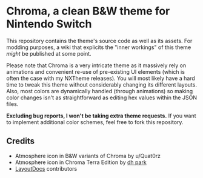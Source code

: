 # Chroma, a clean B&W theme for Nintendo Switch

This repository contains the theme's source code as well as its assets. For modding purposes, a wiki that explicits the "inner workings" of this theme *might* be published at some point.

Please note that Chroma is a very intricate theme as it massively rely on animations and convenient re-use of pre-existing UI elements (which is often the case with my NXTheme releases). You will most likely have a hard time to tweak this theme without considerably changing its different layouts. Also, most colors are dynamically handled (through animations) so making color changes isn't as straightforward as editing hex values within the JSON files.

**Excluding bug reports, I won't be taking extra theme requests.** If you want to implement additional color schemes, feel free to fork this repository.

## Credits

- Atmosphere icon in B&W variants of Chroma by u/Quat0rz
- Atmosphere icon in Chroma Terra Edition by [dh park](https://thenounproject.com/icon/leaf-5958752/)
- [LayoutDocs](https://layoutdocs.themezer.net/) contributors

